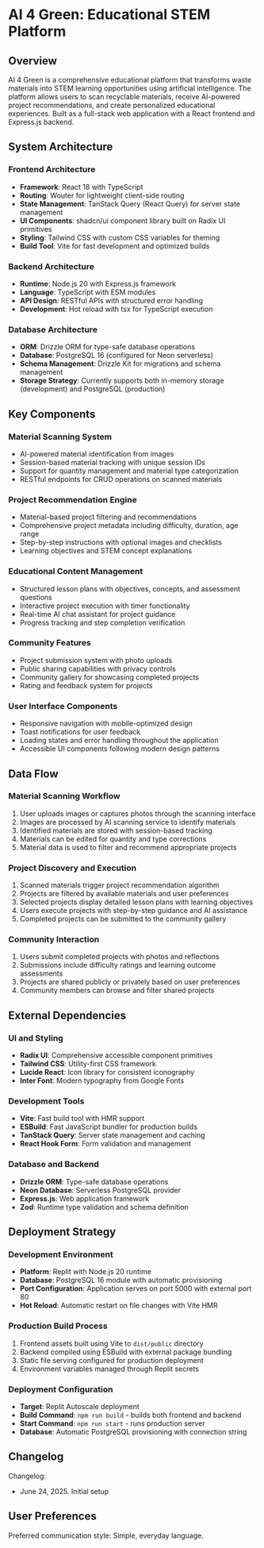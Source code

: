 # AI 4 Green: Educational STEM Platform

## Overview

AI 4 Green is a comprehensive educational platform that transforms waste materials into STEM learning opportunities using artificial intelligence. The platform allows users to scan recyclable materials, receive AI-powered project recommendations, and create personalized educational experiences. Built as a full-stack web application with a React frontend and Express.js backend.

## System Architecture

### Frontend Architecture
- **Framework**: React 18 with TypeScript
- **Routing**: Wouter for lightweight client-side routing
- **State Management**: TanStack Query (React Query) for server state management
- **UI Components**: shadcn/ui component library built on Radix UI primitives
- **Styling**: Tailwind CSS with custom CSS variables for theming
- **Build Tool**: Vite for fast development and optimized builds

### Backend Architecture
- **Runtime**: Node.js 20 with Express.js framework
- **Language**: TypeScript with ESM modules
- **API Design**: RESTful APIs with structured error handling
- **Development**: Hot reload with tsx for TypeScript execution

### Database Architecture
- **ORM**: Drizzle ORM for type-safe database operations
- **Database**: PostgreSQL 16 (configured for Neon serverless)
- **Schema Management**: Drizzle Kit for migrations and schema management
- **Storage Strategy**: Currently supports both in-memory storage (development) and PostgreSQL (production)

## Key Components

### Material Scanning System
- AI-powered material identification from images
- Session-based material tracking with unique session IDs
- Support for quantity management and material type categorization
- RESTful endpoints for CRUD operations on scanned materials

### Project Recommendation Engine
- Material-based project filtering and recommendations
- Comprehensive project metadata including difficulty, duration, age range
- Step-by-step instructions with optional images and checklists
- Learning objectives and STEM concept explanations

### Educational Content Management
- Structured lesson plans with objectives, concepts, and assessment questions
- Interactive project execution with timer functionality
- Real-time AI chat assistant for project guidance
- Progress tracking and step completion verification

### Community Features
- Project submission system with photo uploads
- Public sharing capabilities with privacy controls
- Community gallery for showcasing completed projects
- Rating and feedback system for projects

### User Interface Components
- Responsive navigation with mobile-optimized design
- Toast notifications for user feedback
- Loading states and error handling throughout the application
- Accessible UI components following modern design patterns

## Data Flow

### Material Scanning Workflow
1. User uploads images or captures photos through the scanning interface
2. Images are processed by AI scanning service to identify materials
3. Identified materials are stored with session-based tracking
4. Materials can be edited for quantity and type corrections
5. Material data is used to filter and recommend appropriate projects

### Project Discovery and Execution
1. Scanned materials trigger project recommendation algorithm
2. Projects are filtered by available materials and user preferences
3. Selected projects display detailed lesson plans with learning objectives
4. Users execute projects with step-by-step guidance and AI assistance
5. Completed projects can be submitted to the community gallery

### Community Interaction
1. Users submit completed projects with photos and reflections
2. Submissions include difficulty ratings and learning outcome assessments
3. Projects are shared publicly or privately based on user preferences
4. Community members can browse and filter shared projects

## External Dependencies

### UI and Styling
- **Radix UI**: Comprehensive accessible component primitives
- **Tailwind CSS**: Utility-first CSS framework
- **Lucide React**: Icon library for consistent iconography
- **Inter Font**: Modern typography from Google Fonts

### Development Tools
- **Vite**: Fast build tool with HMR support
- **ESBuild**: Fast JavaScript bundler for production builds
- **TanStack Query**: Server state management and caching
- **React Hook Form**: Form validation and management

### Database and Backend
- **Drizzle ORM**: Type-safe database operations
- **Neon Database**: Serverless PostgreSQL provider
- **Express.js**: Web application framework
- **Zod**: Runtime type validation and schema definition

## Deployment Strategy

### Development Environment
- **Platform**: Replit with Node.js 20 runtime
- **Database**: PostgreSQL 16 module with automatic provisioning
- **Port Configuration**: Application serves on port 5000 with external port 80
- **Hot Reload**: Automatic restart on file changes with Vite HMR

### Production Build Process
1. Frontend assets built using Vite to `dist/public` directory
2. Backend compiled using ESBuild with external package bundling
3. Static file serving configured for production deployment
4. Environment variables managed through Replit secrets

### Deployment Configuration
- **Target**: Replit Autoscale deployment
- **Build Command**: `npm run build` - builds both frontend and backend
- **Start Command**: `npm run start` - runs production server
- **Database**: Automatic PostgreSQL provisioning with connection string

## Changelog

Changelog:
- June 24, 2025. Initial setup

## User Preferences

Preferred communication style: Simple, everyday language.
